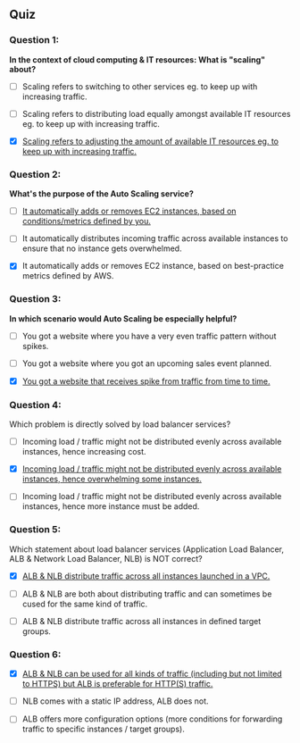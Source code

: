 ## Quiz

### Question 1:

**In the context of cloud computing & IT resources: What is "scaling" about?**

- [ ] Scaling refers to switching to other services eg. to keep up with increasing traffic.

- [ ] Scaling refers to distributing load equally amongst available IT resources eg. to keep up with increasing traffic.

- [x] <u>Scaling refers to adjusting the amount of available IT resources eg. to keep up with increasing traffic.</u>

### Question 2:

**What's the purpose of the Auto Scaling service?**

- [ ] <u>It automatically adds or removes EC2 instances, based on conditions/metrics defined by you.</u>

- [ ] It automatically distributes incoming traffic across available instances to ensure that no instance gets overwhelmed.

- [x] It automatically adds or removes EC2 instance, based on best-practice metrics defined by AWS.

### Question 3:

**In which scenario would Auto Scaling be especially helpful?**

- [ ] You got a website where you have a very even traffic pattern without spikes.

- [ ] You got a website where you got an upcoming sales event planned.

- [x] <u>You got a website that receives spike from traffic from time to time.</u>

### Question 4:

Which problem is directly solved by load balancer services?

- [ ] Incoming load / traffic might not be distributed evenly across available instances, hence increasing cost.

- [x] <u>Incoming load / traffic might not be distributed evenly across available instances, hence overwhelming some instances.</u>

- [ ] Incoming load / traffic might not be distributed evenly across available instances, hence more instance must be added.

### Question 5:

Which statement about load balancer services (Application Load Balancer, ALB & Network Load Balancer, NLB) is NOT correct?

- [x] <u>ALB & NLB distribute traffic across all instances launched in a VPC.</u>

- [ ] ALB & NLB are both about distributing traffic and can sometimes be cused for the same kind of traffic.

- [ ] ALB & NLB distribute traffic across all instances in defined target groups.

### Question 6:

- [x] <u>ALB & NLB can be used for all kinds of traffic (including but not limited to HTTPS) but ALB is preferable for HTTP(S) traffic.</u>

- [ ] NLB comes with a static IP address, ALB does not.

- [ ] ALB offers more configuration options (more conditions for forwarding traffic to specific instances / target groups).
